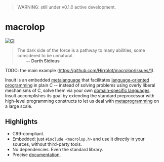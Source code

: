 > WARNING: still under v0.1.0 active development.

# macrolop
[![CI](https://github.com/Hirrolot/macrolop/workflows/C/C++%20CI/badge.svg)](https://github.com/Hirrolot/macrolop/actions)

> The dark side of the force is a pathway to many abilities, some considered to be unnatural.<br>&emsp;&emsp;<b>-- Darth Sidious</b>

TODO: the main example (https://github.com/Hirrolot/macrolop/issues/1).

Insult is an embedded [metalanguage] that facilitates [language-oriented programming] in plain C -- instead of solving problems using overly liberal mechanisms of C, solve them via your own [domain-specific languages]. Insult accomplishes its goal by extending the standard preprocessor with high-level programming constructs to let us deal with [metaprogramming] on a large scale.

[domain-specific languages]: https://en.wikipedia.org/wiki/Domain-specific_language
[recursion is blocked]: https://github.com/pfultz2/Cloak/wiki/C-Preprocessor-tricks,-tips,-and-idioms#recursion
[metalanguage]: https://en.wikipedia.org/wiki/Metalanguage

## Highlights
 - C99-compliant.
 - Embedded: just `#include <macrolop.h>` and use it directly in your sources, without third-party tools.
 - No dependencies. Even the standard library.
 - Precise [documentation](https://hirrolot.github.io/macrolop/).

[metalanguage]: https://en.wikipedia.org/wiki/Metalanguage
[language-oriented programming]: https://en.wikipedia.org/wiki/Language-oriented_programming
[domain-specific languages]: https://en.wikipedia.org/wiki/Domain-specific_language
[metaprogramming]: https://en.wikipedia.org/wiki/Metaprogramming

